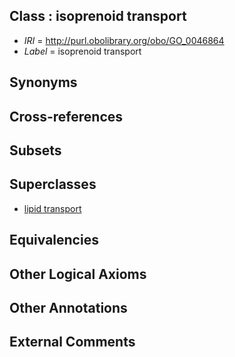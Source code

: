 
## Class : isoprenoid transport

 * *IRI* = http://purl.obolibrary.org/obo/GO_0046864
 * *Label* = isoprenoid transport

## Synonyms


## Cross-references


## Subsets


## Superclasses

 * [lipid transport](../../GO/69/GO_0006869.md)

## Equivalencies


## Other Logical Axioms


## Other Annotations


## External Comments

